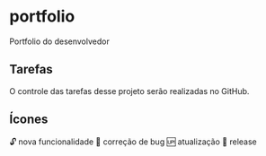 # portfolio

Portfolio do desenvolvedor

## Tarefas

O controle das tarefas desse projeto serão realizadas no GitHub.

## Ícones

:unlock: nova funcionalidade
:bug: correção de bug
:up: atualização
:memo: release